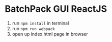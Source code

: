 # BatchPack GUI ReactJS

1.  run `npm install` in terminal
2.  run `npm run webpack`
3.  open up index.html page in browser
